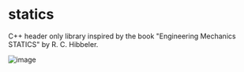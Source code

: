 # statics

C++ header only library inspired by the book "Engineering Mechanics STATICS" by R. C. Hibbeler.

![image](https://github.com/petrasvestartas/statics/assets/18013985/45a72129-7362-4107-aeb3-8ed3c2c927d9)
